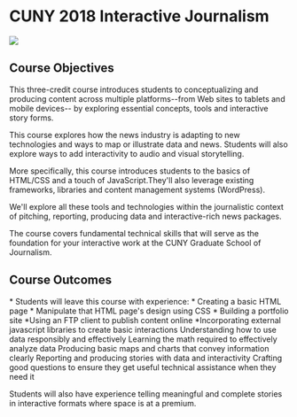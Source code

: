<h1>CUNY 2018 Interactive Journalism</h1>
<img src="https://media3.giphy.com/media/SF565FdZWkE12/giphy.gif">

<h2>Course Objectives</h2>

This three-credit course introduces students to conceptualizing and producing content across multiple platforms--from Web sites to tablets and mobile devices-- by exploring essential concepts, tools and interactive story forms.

This course explores how the news industry is adapting to new technologies and ways to map or illustrate data and news. Students will also explore ways to add interactivity to audio and visual storytelling.

More specifically, this course introduces students to the basics of HTML/CSS and a touch of JavaScript.They'll also leverage existing frameworks, libraries and content management systems (WordPress).

We'll explore all these tools and technologies within the journalistic context of pitching, reporting, producing data and interactive-rich news packages.

The course covers fundamental technical skills that will serve as the foundation for your interactive work at the CUNY Graduate School of Journalism.

<h2>Course Outcomes</h2>
* Students will leave this course with experience:
* Creating a basic HTML page
* Manipulate that HTML page's design using CSS
* Building a portfolio site
*Using an FTP client to publish content online
*Incorporating external javascript libraries to create basic interactions
Understanding how to use data responsibly and effectively
Learning the math required to effectively analyze data
Producing basic maps and charts that convey information clearly
Reporting and producing stories with data and interactivity
Crafting good questions to ensure they get useful technical assistance when they need it

Students will also have experience telling meaningful and complete stories in interactive formats where space is at a premium.
